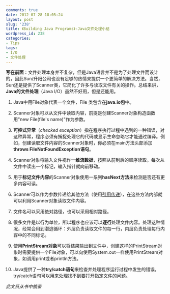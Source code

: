 ```yaml
---
comments: true
date: 2012-07-28 18:05:24
layout: post
slug: '238'
title: 《Building Java Programs》-Java文件处理小结
wordpress_id: 238
categories:
- Tips
tags:
- I/O
- 文件处理
---
```


**写在前面**：文件处理本身并不复杂，但是Java语言并不是为了处理文件而设计的，因此Sun/升阳公司也没有足够的热情来提供一个更简单的解决方法。当然，Sun还是提供了Scanner类，它简化了许多与读取文件有关的操作。总结来讲，**Java的文件处理**（Java I/O）虽然不好用，但是还能用。



	
  1. Java中用File对象代表一个文件，File 类包含在**java.io包**中。

	
  2. Scanner对象可以从文件中读取内容，前提是创建Scanner对象构造函数用"new File(file's name)"作为参数。

	
  3. **可控式异常**（_checked exception_）指在程序执行过程中遇到的一种错误，对这种异常，程序必须有捕捉处理它的代码或显示生命忽略它才能通过编译。例如，创建读取文件内容的Scanner对象时，你必须在main方法头部添加**throws FileNotFoundException语句**。

	
  4. Scanner对象将输入文件视作**一维流数据**，按照从前到后的顺序读取。每次从文件中读出一个标记，输入指针就向前移动。

	
  5. 用于**标记文件内容**的Scanner对象使用一系列**hasNext方法**来检测是否还有更多内容可读。

	
  6. Scanner可以作为参数传递给其他方法（使用[引用传递](http://baham.co/07_25_221.html)），在这些方法内部就可以利用Scanner对象读取文件内容。

	
  7. 文件名可以采用绝对路径，也可以采用相对路径。

	
  8. 很多文件是以行为单位，所以程序也应该可以**逐行**处理文件内容。处理这种情况，经常会用到潜逃循环：外层负责读取文件的每一行，内层负责处理每行内容中的不同标记。

	
  9. 使用**PrintStream对象**可以将结果输出到文件中，创建这样的PrintStream对象时需要提供一个File对象，可以向使用System.out一样使用PrintStream对象，如调用print或者println方法。

	
  10. Java提供了一种**try/catch语句**来检查并处理程序运行过程中发生的错误，try/catch语句可以用来处理找不到要打开指定文件的问题。


_此文系从书中摘录_
